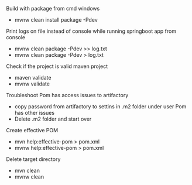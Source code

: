 Build with package from cmd windows
- mvnw clean install package -Pdev


Print logs on file instead of console while running springboot app from console
- mvnw clean package -Pdev >> log.txt
- mvnw clean package -Pdev > log.txt

Check if the project is valid maven project
- maven validate
- mvnw validate

Troubleshoot
Pom has access issues to artifactory
- copy password from artifactory to settins in .m2 folder under user
Pom has other issues
- Delete .m2 folder and start over


Create effective POM
- mvn help:effective-pom > pom.xml
- mvnw help:effective-pom > pom.xml

Delete target directory
- mvn clean
- mvnw clean

